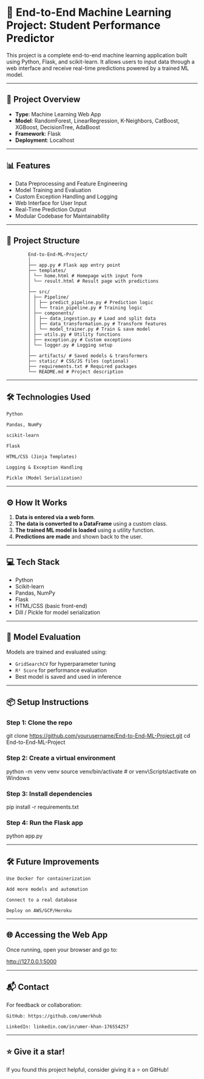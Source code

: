 # 🧠 End-to-End Machine Learning Project: Student Performance Predictor

This project is a complete end-to-end machine learning application built using Python, Flask, and scikit-learn. It allows users to input data through a web interface and receive real-time predictions powered by a trained ML model.

---

## 🚀 Project Overview

- **Type**: Machine Learning Web App  
- **Model**: RandomForest, LinearRegression, K-Neighbors, CatBoost, XGBoost, DecisionTree, AdaBoost
- **Framework**: Flask  
- **Deployment**: Localhost

---

## 📊 Features

- Data Preprocessing and Feature Engineering
- Model Training and Evaluation
- Custom Exception Handling and Logging
- Web Interface for User Input
- Real-Time Prediction Output
- Modular Codebase for Maintainability

---

## 🧱 Project Structure

```
        End-to-End-ML-Project/
        │
        ├── app.py # Flask app entry point
        ├── templates/
        │ └── home.html # Homepage with input form
        │ └── result.html # Result page with predictions
        │
        ├── src/
        │ ├── Pipeline/
        │ │ ├── predict_pipeline.py # Prediction logic
        │ │ └── train_pipeline.py # Training logic
        │ ├── components/
        │ │ ├── data_ingestion.py # Load and split data
        │ │ ├── data_transformation.py # Transform features
        │ │ └── model_trainer.py # Train & save model
        │ ├── utils.py # Utility functions
        │ ├── exception.py # Custom exceptions
        │ └── logger.py # Logging setup
        │
        ├── artifacts/ # Saved models & transformers
        ├── static/ # CSS/JS files (optional)
        ├── requirements.txt # Required packages
        └── README.md # Project description

```
---

## 🛠 Technologies Used

    Python

    Pandas, NumPy

    scikit-learn

    Flask

    HTML/CSS (Jinja Templates)

    Logging & Exception Handling

    Pickle (Model Serialization)


---

## ⚙️ How It Works

1. **Data is entered via a web form**.
2. **The data is converted to a DataFrame** using a custom class.
3. **The trained ML model is loaded** using a utility function.
4. **Predictions are made** and shown back to the user.

---

## 💻 Tech Stack

- Python
- Scikit-learn
- Pandas, NumPy
- Flask
- HTML/CSS (basic front-end)
- Dill / Pickle for model serialization

---

## 🧪 Model Evaluation

Models are trained and evaluated using:
- `GridSearchCV` for hyperparameter tuning
- `R² Score` for performance evaluation
- Best model is saved and used in inference

---

## 📦 Setup Instructions

### Step 1: Clone the repo
git clone https://github.com/yourusername/End-to-End-ML-Project.git
cd End-to-End-ML-Project

### Step 2: Create a virtual environment
python -m venv venv
source venv/bin/activate  # or venv\Scripts\activate on Windows

### Step 3: Install dependencies
pip install -r requirements.txt

### Step 4: Run the Flask app
python app.py

---

## 🛠️ Future Improvements

    Use Docker for containerization

    Add more models and automation

    Connect to a real database

    Deploy on AWS/GCP/Heroku

---

## 🌐 Accessing the Web App

Once running, open your browser and go to:

http://127.0.0.1:5000

---

## 📬 Contact

For feedback or collaboration:

    GitHub: https://github.com/umerkhub

    LinkedIn: linkedin.com/in/umer-khan-176554257 

---

## ⭐ Give it a star!

If you found this project helpful, consider giving it a ⭐ on GitHub!
